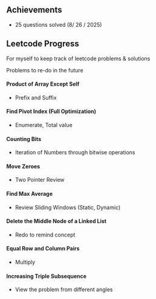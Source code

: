 ## Achievements
* 25 questions solved (8/ 26 / 2025)

## Leetcode Progress

For myself to keep track of leetcode problems & solutions

Problems to re-do in the future

#### Product of Array Except Self
* Prefix and Suffix
#### Find Pivot Index (Full Optimization)
* Enumerate, Total value
#### Counting Bits
* Iteration of Numbers through bitwise operations
#### Move Zeroes
* Two Pointer Review
#### Find Max Average
* Review Sliding Windows (Static, Dynamic)
#### Delete the Middle Node of a Linked List
* Redo to remind concept
#### Equal Row and Column Pairs
* Multiply
#### Increasing Triple Subsequence
* View the problem from different angles